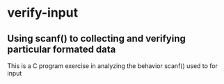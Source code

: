 # verify-input

## Using scanf() to collecting and verifying particular formated data

This is a C program exercise in analyzing the behavior scanf() used to for input
